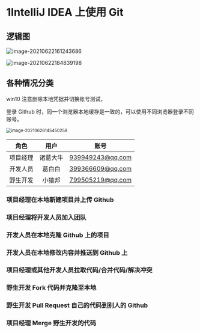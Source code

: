 # 1IntelliJ IDEA 上使用 Git

## 逻辑图

![image-20210622161243686](https://attach.blog.wen7.online/20210626115909.png)

![image-20210622184839198](https://attach.blog.wen7.online/20210626115835.png)



## 各种情况分类

win10 注意删除本地凭据并切换账号测试，

登录 Github 时，同一个浏览器本地缓存是一致的，可以使用不同浏览器登录不同账号。

<img src="https://attach.blog.wen7.online/20210626145450.png" alt="image-20210626145450258" style="zoom: 80%;" />

|   角色   |   用户   |       账号       |
| :------: | :------: | :--------------: |
| 项目经理 | 诸葛大牛 | 939949243@qq.com |
| 开发人员 |  葛白白  | 399366609@qq.com |
| 野生开发 |  小猿邦  | 799505219@qq.com |



### 项目经理在本地新建项目并上传 Github

### 项目经理将开发人员加入团队

### 开发人员在本地克隆 Github 上的项目

### 开发人员在本地修改内容并推送到 Github 上

### 项目经理或其他开发人员拉取代码/合并代码/解决冲突

### 野生开发 Fork 代码并克隆至本地

### 野生开发 Pull Request 自己的代码到别人的 Github

### 项目经理 Merge 野生开发的代码
